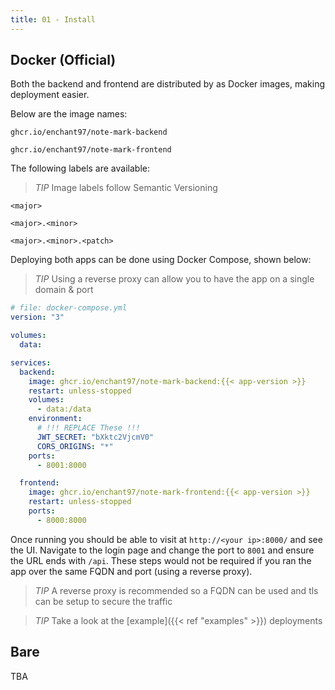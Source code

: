 ```yaml
---
title: 01 - Install
---
```


## Docker (Official)
Both the backend and frontend are distributed by as Docker images, making deployment easier.

Below are the image names:

```text
ghcr.io/enchant97/note-mark-backend

ghcr.io/enchant97/note-mark-frontend
```

The following labels are available:

> *TIP* Image labels follow Semantic Versioning

```text
<major>

<major>.<minor>

<major>.<minor>.<patch>
```

Deploying both apps can be done using Docker Compose, shown below:

> *TIP* Using a reverse proxy can allow you to have the app on a single domain & port

```yaml
# file: docker-compose.yml
version: "3"

volumes:
  data:

services:
  backend:
    image: ghcr.io/enchant97/note-mark-backend:{{< app-version >}}
    restart: unless-stopped
    volumes:
      - data:/data
    environment:
      # !!! REPLACE These !!!
      JWT_SECRET: "bXktc2VjcmV0"
      CORS_ORIGINS: "*"
    ports:
      - 8001:8000

  frontend:
    image: ghcr.io/enchant97/note-mark-frontend:{{< app-version >}}
    restart: unless-stopped
    ports:
      - 8000:8000
```

Once running you should be able to visit at `http://<your ip>:8000/` and see the UI. Navigate to the login page and change the port to `8001` and ensure the URL ends with `/api`. These steps would not be required if you ran the app over the same FQDN and port (using a reverse proxy).

> *TIP* A reverse proxy is recommended so a FQDN can be used and tls can be setup to secure the traffic

> *TIP* Take a look at the [example]({{< ref "examples" >}}) deployments

## Bare
TBA
